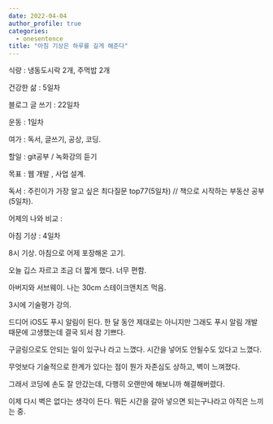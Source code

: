 ```yaml
---
date: 2022-04-04
author_profile: true
categories:
  - onesentence
title: "아침 기상은 하루를 길게 해준다"
---
```


식량 : 냉동도시락 2개, 주먹밥 2개

건강한 삶 : 5일차 

블로그 글 쓰기 : 22일차

운동 : 1일차

여가 : 독서, 글쓰기, 공상, 코딩.

할일 : git공부 / 녹화강의 듣기

목표 : 웹 개발 , 사업 설계.

독서 : 주린이가 가장 알고 싶은 최다질문 top77(5일차) // 책으로 시작하는 부동산 공부(5일차).

어제의 나와 비교 : 

아침 기상 : 4일차

8시 기상. 아침으로 어제 포장해온 고기.

오늘 깁스 자르고 조금 더 짧게 했다. 너무 편함.

아버지와 서브웨이. 나는 30cm 스테이크앤치즈 먹음.

3시에 기술평가 강의.

드디어 iOS도 푸시 알림이 된다. 한 달 동안 제대로는 아니지만 그래도 푸시 알림 개발 때문에 고생했는데 결국 되서 참 기쁘다.

구글링으로도 안되는 일이 있구나 라고 느꼈다. 시간을 넣어도 안될수도 있다고 느꼈다.

무엇보다 기술적으로 한계가 있다는 점이 뭔가 자존심도 상하고, 벽이 느껴졌다.

그래서 코딩에 손도 잘 안갔는데, 다행히 오랜만에 해보니까 해결해버렸다.

이제 다시 벽은 없다는 생각이 든다. 뭐든 시간을 갈아 넣으면 되는구나라고 아직은 느끼는 중.




